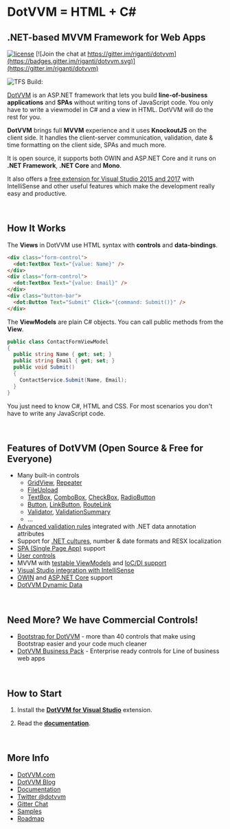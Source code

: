 DotVVM = HTML + C#
==================

## .NET-based MVVM Framework for Web Apps


[![license](https://img.shields.io/github/license/riganti/dotvvm.svg?maxAge=2592000?style=plastic)]()
[![Join the chat at https://gitter.im/riganti/dotvvm](https://badges.gitter.im/riganti/dotvvm.svg)](https://gitter.im/riganti/dotvvm)

![TFS Build: ](https://rigantitfs.visualstudio.com/_apis/public/build/definitions/8dfab054-d6f0-471d-88c2-4f230395cdd1/4/badge)

[DotVVM](https://www.dotvvm.com) is an ASP.NET framework that lets you build **line-of-business applications** and **SPAs** without writing tons of JavaScript code. You only have to write a viewmodel in C# and a view in HTML. DotVVM will do the rest for you.

**DotVVM** brings full **MVVM** experience and it uses **KnockoutJS** on the client side. It handles the client-server communication, validation, date & time formatting on the client side, SPAs and much more. 

It is open source, it supports both OWIN and ASP.NET Core and it runs on **.NET Framework**, **.NET Core** and **Mono**.

It also offers a [free extension for Visual Studio 2015 and 2017](https://www.dotvvm.com/install) with IntelliSense and other useful features which make the development really easy and productive.  

<br />

How It Works
------------

The **Views** in DotVVM use HTML syntax with __controls__ and __data-bindings__.

```html
<div class="form-control">
  <dot:TextBox Text="{value: Name}" />
</div>
<div class="form-control">
  <dot:TextBox Text="{value: Email}" />
</div>
<div class="button-bar">
  <dot:Button Text="Submit" Click="{command: Submit()}" />
</div>
```

The **ViewModels** are plain C# objects. You can call public methods from the **View**.

```C#
public class ContactFormViewModel
{
  public string Name { get; set; }
  public string Email { get; set; }
  public void Submit()
  {
    ContactService.Submit(Name, Email);
  }
}
```

You just need to know C#, HTML and CSS. For most scenarios you don't have to write any JavaScript code.

<br />


Features of DotVVM (Open Source & Free for Everyone)
----------------------------------------------------

* Many built-in controls
    + [GridView](https://www.dotvvm.com/docs/controls/builtin/GridView/latest), [Repeater](https://www.dotvvm.com/docs/controls/builtin/Repeater/latest)
    + [FileUpload](https://www.dotvvm.com/docs/controls/builtin/FileUpload/latest)
    + [TextBox](https://www.dotvvm.com/docs/controls/builtin/TextBox/latest), [ComboBox](https://www.dotvvm.com/docs/controls/builtin/ComboBox/latest), [CheckBox](https://www.dotvvm.com/docs/controls/builtin/CheckBox/latest), [RadioButton](https://www.dotvvm.com/docs/controls/builtin/RadioButton/latest)
    + [Button](https://www.dotvvm.com/docs/controls/builtin/Button/latest), [LinkButton](https://www.dotvvm.com/docs/controls/builtin/LinkButton/latest), [RouteLink](https://www.dotvvm.com/docs/controls/builtin/RouteLink/latest)
    + [Validator](https://www.dotvvm.com/docs/controls/builtin/Validator/latest), [ValidationSummary](https://www.dotvvm.com/docs/controls/builtin/ValidationSummary/latest)
    + ...
* [Advanced validation rules](https://www.dotvvm.com/docs/tutorials/basics-validation/latest) integrated with .NET data annotation attributes
* Support for [.NET cultures](https://www.dotvvm.com/docs/tutorials/basics-globalization/latest), number & date formats and RESX localization
* [SPA (Single Page App)](https://www.dotvvm.com/docs/tutorials/basics-single-page-applications-spa/latest) support
* [User controls](https://www.dotvvm.com/docs/tutorials/control-development-introduction/latest)
* MVVM with [testable ViewModels](https://www.dotvvm.com/docs/tutorials/advanced-testing-viewmodels/latest) and [IoC/DI support](https://www.dotvvm.com/docs/tutorials/advanced-ioc-di-container/latest)
* [Visual Studio integration with IntelliSense](https://www.dotvvm.com/landing/dotvvm-for-visual-studio-extension)
* [OWIN](https://www.dotvvm.com/docs/tutorials/how-to-start-dotnet-451/latest) and [ASP.NET Core](https://www.dotvvm.com/docs/tutorials/how-to-start-dnx/1-1) support
* [DotVVM Dynamic Data](https://github.com/riganti/dotvvm-dynamic-data)

<br />

Need More? We have Commercial Controls!
---------------------------------------

* [Bootstrap for DotVVM](https://www.dotvvm.com/landing/bootstrap-for-dotvvm) - more than 40 controls that make using Bootstrap easier and your code much cleaner
* [DotVVM Business Pack](https://www.dotvvm.com/landing/business-pack) - Enterprise ready controls for Line of business web apps

<br />

How to Start
------------

1. Install the **[DotVVM for Visual Studio](https://www.dotvvm.com/landing/dotvvm-for-visual-studio-extension)** extension.

2. Read the **[documentation](http://www.dotvvm.com/docs)**. 

<br />

More Info
---------

* [DotVVM.com](https://www.dotvvm.com)
* [DotVVM Blog](https://www.dotvvm.com/blog)
* [Documentation](https://www.dotvvm.com/docs)
* [Twitter @dotvvm](https://twitter.com/dotvvm)
* [Gitter Chat](https://gitter.im/riganti/dotvvm)
* [Samples](https://github.com/search?q=topic%3Adotvvm-sample+org%3Ariganti&type=Repositories)
* [Roadmap](https://github.com/riganti/dotvvm/blob/master/roadmap.md)
